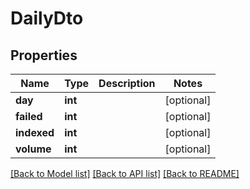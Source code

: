# DailyDto

## Properties
| Name        | Type    | Description | Notes      |
| ----------- | ------- | ----------- | ---------- |
| **day**     | **int** |             | [optional] |
| **failed**  | **int** |             | [optional] |
| **indexed** | **int** |             | [optional] |
| **volume**  | **int** |             | [optional] |

[[Back to Model list]](../README.md#documentation-for-models) [[Back to API list]](../README.md#documentation-for-api-endpoints) [[Back to README]](../README.md)
